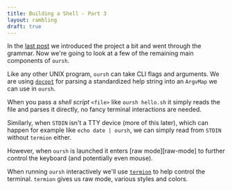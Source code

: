```yaml
---
title: Building a Shell - Part 3
layout: rambling
draft: true
---
```


In the [last post][part2] we introduced the project a bit and went through the
grammar.  Now we're going to look at a few of the remaining main components of
`oursh`.

Like any other UNIX program, `oursh` can take CLI flags and arguments. We are
using [`docopt`][docopt] for parsing a standardized help string into an
`ArgvMap` we can use in `oursh`.

When you pass a _shell script_ `<file>` like `oursh hello.sh` it simply reads
the file and parses it directly, no fancy terminal interactions are needed.

Similarly, when `STDIN` isn't a TTY device (more of this later), which can
happen for example like `echo date | oursh`, we can simply read from `STDIN`
without `termion` either.

However, when `oursh` is launched it enters [raw mode][raw-mode] to further
control the keyboard (and potentially even mouse).

When running `oursh` interactively we'll use [`termion`][termion] to help
control the terminal. `termion` gives us raw mode, various styles and colors.




[part2]: 2018-10-15-building-a-shell-part-2
[docopt]: https://docs.rs/docopt
[termion]: https://docs.rs/termion
